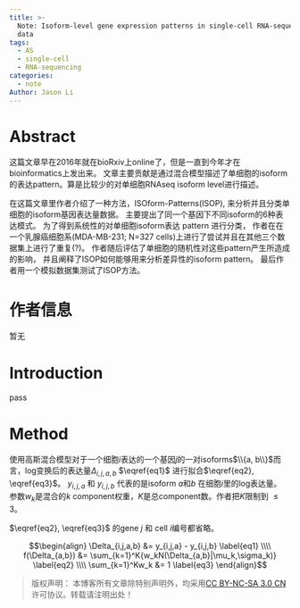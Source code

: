 ```yaml
---
title: >-
  Note: Isoform-level gene expression patterns in single-cell RNA-sequencing
  data
tags:
  - AS
  - single-cell
  - RNA-sequencing
categories:
  - note
Author: Jason Li
---
```



<script type="text/x-mathjax-config">
MathJax.Hub.Config({
  TeX: { equationNumbers: { autoNumber: "AMS" } }
});
</script>

# Abstract
这篇文章早在2016年就在bioRxiv上online了，但是一直到今年才在bioinformatics上发出来。
文章主要贡献是通过混合模型描述了单细胞的isoform的表达pattern。算是比较少的对单细胞RNAseq isoform level进行描述。

<!--more-->

在这篇文章里作者介绍了一种方法，ISOform-Patterns(ISOP), 来分析并且分类单细胞的isoform基因表达量数据。 
主要提出了同一个基因下不同isoform的6种表达模式。 
为了得到系统性的对单细胞isoform表达 pattern 进行分类， 作者在在一个乳腺癌细胞系(MDA-MB-231; N=327 cells)上进行了尝试并且在其他三个数据集上进行了重复(?)。
作者随后评估了单细胞的随机性对这些pattern产生所造成的影响， 并且阐释了ISOP如何能够用来分析差异性的isoform pattern。
最后作者用一个模拟数据集测试了ISOP方法。

# 作者信息
暂无

# Introduction
pass 

# Method

使用高斯混合模型对于一个细胞$i$表达的一个基因$j$的一对isoforms$\\{a, b\\}$而言，log变换后的表达量$\Delta_{i,j,a,b}$ $\eqref{eq1}$ 进行拟合$\eqref{eq2}, \eqref{eq3}$。
$y_{i,j,a}$ 和 $y_{i,j,b}$ 代表的是isoform $a$和$b$ 在细胞$i$里的log表达量。
参数$w_k$是混合的$k$ component权重，$K$是总component数。作者把$K$限制到 $\leq 3$。

$\eqref{eq2}, \eqref{eq3}$ 的gene $j$ 和 cell $i$编号都省略。

$$\begin{align}
\Delta_{i,j,a,b} &= y_{i,j,a} - y_{i,j,b} \label{eq1} \\\\
f(\Delta_{a,b}) &= \sum_{k=1}^K{w_kN(\Delta_{a,b}|\mu_k,\sigma_k)} \label{eq2} \\\\
\sum_{k=1}^Kw_k &= 1 \label{eq3}
\end{align}$$










>版权声明： 本博客所有文章除特别声明外，均采用[CC BY-NC-SA 3.0 CN](https://creativecommons.org/licenses/by-nc-sa/3.0/cn/deed.zh)许可协议。转载请注明出处！